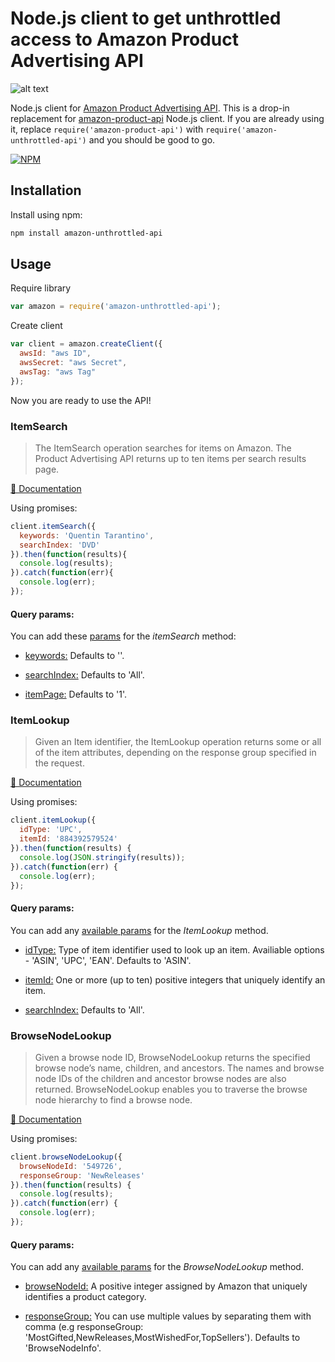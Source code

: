 # Node.js client to get unthrottled access to Amazon Product Advertising API

![alt text](http://i.imgur.com/MwfPRfB.gif "Amazon Product Advertising API")

Node.js client for [Amazon Product Advertising API](https://affiliate-program.amazon.com/gp/advertising/api/detail/main.html). This is a drop-in replacement for [amazon-product-api](https://www.npmjs.com/package/amazon-product-api) Node.js client. If you are already using it, replace ```require('amazon-product-api')``` with ```require('amazon-unthrottled-api')``` and you should be good to go.


[![NPM](https://nodei.co/npm/amazon-unthrottled-api.png?downloads=true)](https://nodei.co/npm/amazon-unthrottled-api/)


## Installation
Install using npm:
```sh
npm install amazon-unthrottled-api
```


## Usage

Require library
```javascript
var amazon = require('amazon-unthrottled-api');
```

Create client
```javascript
var client = amazon.createClient({
  awsId: "aws ID",
  awsSecret: "aws Secret",
  awsTag: "aws Tag"
});
```
Now you are ready to use the API!


### ItemSearch

> The ItemSearch operation searches for items on Amazon. The Product Advertising API returns up to ten items per search results page.

[📖 Documentation](http://docs.aws.amazon.com/AWSECommerceService/latest/DG/ItemSearch.html)

Using promises:
```javascript
client.itemSearch({
  keywords: 'Quentin Tarantino',
  searchIndex: 'DVD'
}).then(function(results){
  console.log(results);
}).catch(function(err){
  console.log(err);
});
```

#### Query params:

You can add these [params](http://docs.aws.amazon.com/AWSECommerceService/latest/DG/ItemSearch.html) for the *itemSearch* method:

- [keywords:](http://docs.aws.amazon.com/AWSECommerceService/latest/DG/ItemSearch.html) Defaults to ''.

- [searchIndex:](http://docs.aws.amazon.com/AWSECommerceService/latest/DG/USSearchIndexParamForItemsearch.html) Defaults to 'All'.

- [itemPage:](http://docs.aws.amazon.com/AWSECommerceService/latest/DG/ItemSearch.html) Defaults to '1'.



### ItemLookup

> Given an Item identifier, the ItemLookup operation returns some or all of the item attributes, depending on the response group specified in the request.

[📖 Documentation](http://docs.aws.amazon.com/AWSECommerceService/latest/DG/ItemLookup.html)

Using promises:
```javascript
client.itemLookup({
  idType: 'UPC',
  itemId: '884392579524'
}).then(function(results) {
  console.log(JSON.stringify(results));
}).catch(function(err) {
  console.log(err);
});
```


#### Query params:

You can add any [available params](http://docs.aws.amazon.com/AWSECommerceService/latest/DG/ItemLookup.html) for the *ItemLookup* method.

- [idType:](http://docs.aws.amazon.com/AWSECommerceService/latest/DG/ItemLookup.html) Type of item identifier used to look up an item. Availiable options - 'ASIN', 'UPC', 'EAN'. Defaults to 'ASIN'.

- [itemId:](http://docs.aws.amazon.com/AWSECommerceService/latest/DG/ItemLookup.html) One or more (up to ten) positive integers that uniquely identify an item.

- [searchIndex:](http://docs.aws.amazon.com/AWSECommerceService/latest/DG/USSearchIndexParamForItemsearch.html) Defaults to 'All'.



### BrowseNodeLookup

> Given a browse node ID, BrowseNodeLookup returns the specified browse node’s name, children, and ancestors. The names and browse node IDs of the children and ancestor browse nodes are also returned. BrowseNodeLookup enables you to traverse the browse node hierarchy to find a browse node.

[📖 Documentation](http://docs.aws.amazon.com/AWSECommerceService/latest/DG/BrowseNodeLookup.html)

Using promises:
```javascript
client.browseNodeLookup({
  browseNodeId: '549726',
  responseGroup: 'NewReleases'
}).then(function(results) {
  console.log(results);
}).catch(function(err) {
  console.log(err);
});
```


#### Query params:

You can add any [available params](http://docs.aws.amazon.com/AWSECommerceService/latest/DG/BrowseNodeLookup.html) for the *BrowseNodeLookup* method.

- [browseNodeId:](http://docs.aws.amazon.com/AWSECommerceService/latest/DG/BrowseNodeLookup.html) A positive integer assigned by Amazon that uniquely identifies a product category.

- [responseGroup:](http://docs.aws.amazon.com/AWSECommerceService/latest/DG/CHAP_ResponseGroupsList.html) You can use multiple values by separating them with comma (e.g responseGroup: 'MostGifted,NewReleases,MostWishedFor,TopSellers'). Defaults to 'BrowseNodeInfo'.

